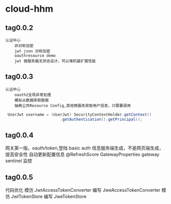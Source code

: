 # cloud-hhm
## tag0.0.2
    认证中心
        非对称加密
        jwt json 对称加密
        oauthresource demo
        jwt 做服务器无状态设计，可以堆机器扩展性能
        
## tag0.0.3
    认证中心
        oauth2全局异常处理
        模拟从数据库取数据
        抽离公共Resource Config,其他微服务获取用户信息，只需要调用
```java
 UserJwt username = (UserJwt) SecurityContextHolder.getContext()
                        .getAuthentication().getPrincipal();
```
## tag0.0.4
网关第一版，oauth/token,登陆 basic auth 信息服务端生成，不是网页端生成，提高安全性
自动更新配置信息
@RefreshScore GatewayProperties
gateway sentinel 监控

## tag0.0.5
代码优化
模仿 JwtAccessTokenConverter 编写 JweAccessTokenConverter
模仿 JwtTokenStore 编写 JweTokenStore


        